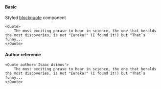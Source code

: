 #### Basic
Styled [blockquote](https://www.w3schools.com/tags/tag_blockquote.asp) component
```
<Quote>
	The most exciting phrase to hear in science, the one that heralds the most discoveries, is not "Eureka!" (I found it!) but "That`s funny...
</Quote>
```

#### Author reference
```
<Quote author='Isaac Asimov'>
	The most exciting phrase to hear in science, the one that heralds the most discoveries, is not "Eureka!" (I found it!) but "That`s funny...
</Quote>
```